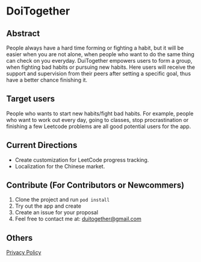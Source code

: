 #  DoiTogether

## Abstract
People always have a hard time forming or fighting a habit, but it will be easier when you are not alone, when people who want to do the same thing can check on you everyday. DuiTogether empowers users to form a group, when fighting bad habits or pursuing new habits. Here users will receive the support and supervision from their peers after setting a specific goal, thus have a better chance finishing it.

## Target users
People who wants to start new habits/fight bad habits. For example, people who want to work out every day, going to classes, stop procrastination or finishing a few Leetcode problems are all good potential users for the app.

## Current Directions
- Create customization for LeetCode progress tracking.
- Localization for the Chinese market.

## Contribute (For Contributors or Newcommers)
1. Clone the project and run ``` pod install ```
2. Try out the app and create
3. Create an issue for your proposal
4. Feel free to contact me at: duitogether@gmail.com

## Others
[Privacy Policy](https://zhuoweiz.github.io/DoiTogether/privacy_policy.html)
